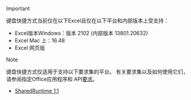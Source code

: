 > [!IMPORTANT]
> 键盘快捷方式当前仅在以下Excel且仅在以下平台和内部版本上受支持：
>
>- Excel版本Windows：版本 2102 (内部版本 13801.20632) 
>- Excel Mac 上：16.48
>- Excel 网页版

> [!NOTE]
> 键盘快捷方式仅适用于支持以下要求集的平台。 有关要求集以及如何使用它们，请参阅指定Office应用程序和 API[要求](../develop/specify-office-hosts-and-api-requirements.md)。
>
> - [SharedRuntime 1.1](../reference/requirement-sets/shared-runtime-requirement-sets.md)
